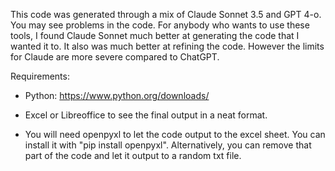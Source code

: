 This code was generated through a mix of Claude Sonnet 3.5 and GPT 4-o. You may see problems in the code. For anybody who wants to use these tools, I found Claude Sonnet much better at generating the code that I wanted it to. It also was much better at refining the code. However the limits for Claude are more severe compared to ChatGPT.

Requirements:

- Python: https://www.python.org/downloads/

- Excel or Libreoffice to see the final output in a neat format.

- You will need openpyxl to let the code output to the excel sheet. You can install it with "pip install openpyxl". Alternatively, you can remove that part of the code and let it output to a random txt file.
